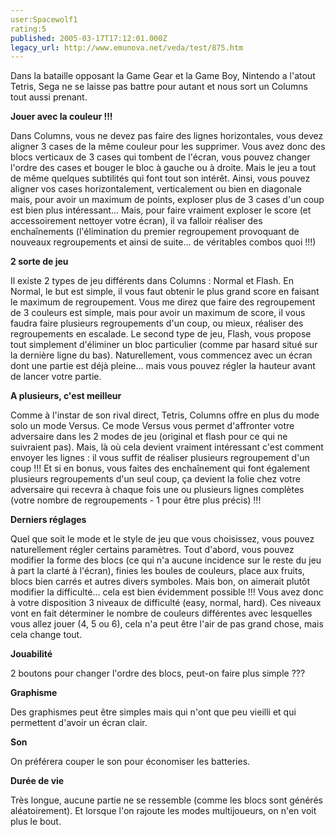 ```yaml
---
user:Spacewolf1
rating:5
published: 2005-03-17T17:12:01.000Z
legacy_url: http://www.emunova.net/veda/test/875.htm
---
```

Dans la bataille opposant la Game Gear et la Game Boy, Nintendo a l'atout Tetris, Sega ne se laisse pas battre pour autant et nous sort un Columns tout aussi prenant.  

  

**Jouer avec la couleur !!!**  

Dans Columns, vous ne devez pas faire des lignes horizontales, vous devez aligner 3 cases de la même couleur pour les supprimer. Vous avez donc des blocs verticaux de 3 cases qui tombent de l'écran, vous pouvez changer l'ordre des cases et bouger le bloc à gauche ou à droite. Mais le jeu a tout de même quelques subtilités qui font tout son intérêt. Ainsi, vous pouvez aligner vos cases horizontalement, verticalement ou bien en diagonale mais, pour avoir un maximum de points, exploser plus de 3 cases d'un coup est bien plus intéressant... Mais, pour faire vraiment exploser le score (et accessoirement nettoyer votre écran), il va falloir réaliser des enchaînements (l'élimination du premier regroupement provoquant de nouveaux regroupements et ainsi de suite... de véritables combos quoi !!!)  

  

**2 sorte de jeu**  

Il existe 2 types de jeu différents dans Columns : Normal et Flash. En Normal, le but est simple, il vous faut obtenir le plus grand score en faisant le maximum de regroupement. Vous me direz que faire des regroupement de 3 couleurs est simple, mais pour avoir un maximum de score, il vous faudra faire plusieurs regroupements d'un coup, ou mieux, réaliser des regroupements en escalade. Le second type de jeu, Flash, vous propose tout simplement d'éliminer un bloc particulier (comme par hasard situé sur la dernière ligne du bas). Naturellement, vous commencez avec un écran dont une partie est déjà pleine... mais vous pouvez régler la hauteur avant de lancer votre partie.  

  

**A plusieurs, c'est meilleur**  

Comme à l'instar de son rival direct, Tetris, Columns offre en plus du mode solo un mode Versus. Ce mode Versus vous permet d'affronter votre adversaire dans les 2 modes de jeu (original et flash pour ce qui ne suivraient pas). Mais, là où cela devient vraiment intéressant c'est comment envoyer les lignes : il vous suffit de réaliser plusieurs regroupement d'un coup !!! Et si en bonus, vous faites des enchaînement qui font également plusieurs regroupements d'un seul coup, ça devient la folie chez votre adversaire qui recevra à chaque fois une ou plusieurs lignes complètes (votre nombre de regroupements - 1 pour être plus précis) !!!  

  

**Derniers réglages**  

Quel que soit le mode et le style de jeu que vous choisissez, vous pouvez naturellement régler certains paramètres. Tout d'abord, vous pouvez modifier la forme des blocs (ce qui n'a aucune incidence sur le reste du jeu à part la clarté à l'écran), finies les boules de couleurs, place aux fruits, blocs bien carrés et autres divers symboles. Mais bon, on aimerait plutôt modifier la difficulté... cela est bien évidemment possible !!! Vous avez donc à votre disposition 3 niveaux de difficulté (easy, normal, hard). Ces niveaux vont en fait déterminer le nombre de couleurs différentes avec lesquelles vous allez jouer (4, 5 ou 6), cela n'a peut être l'air de pas grand chose, mais cela change tout.  

  

  

**Jouabilité**  

2 boutons pour changer l'ordre des blocs, peut-on faire plus simple ???  

**Graphisme**  

Des graphismes peut être simples mais qui n'ont que peu vieilli et qui permettent d'avoir un écran clair.  

**Son**  

On préférera couper le son pour économiser les batteries.  

**Durée de vie**  

Très longue, aucune partie ne se ressemble (comme les blocs sont générés aléatoirement). Et lorsque l'on rajoute les modes multijoueurs, on n'en voit plus le bout.